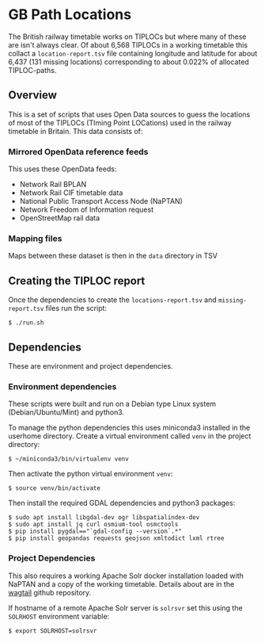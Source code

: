 # GB Path Locations

The British railway timetable works on TIPLOCs but where many of these are isn't always clear. Of about 6,568 TIPLOCs in a working timetable this collact a `location-report.tsv` file containing longitude and latitude for about 6,437 (131 missing locations) corresponding to about 0.022% of allocated TIPLOC-paths.

## Overview

This is a set of scripts that uses Open Data sources to guess the locations of most of the TIPLOCs (TIming Point LOCations) used in the railway timetable in Britain. This data consists of:

### Mirrored OpenData reference feeds

This uses these OpenData feeds:

 * Network Rail BPLAN
 * Network Rail CIF timetable data
 * National Public Transport Access Node (NaPTAN)
 * Network Freedom of Information request
 * OpenStreetMap rail data 

### Mapping files
Maps between these dataset is then in the `data` directory in TSV

## Creating the TIPLOC report

Once the dependencies to create the `locations-report.tsv` and `missing-report.tsv` files run the script:

    $ ./run.sh

## Dependencies

These are environment and project dependencies.

### Environment dependencies

These scripts were built and run on a Debian type Linux system (Debian/Ubuntu/Mint) and python3.

To manage the python dependencies this uses miniconda3 installed in the userhome directory. Create a virtual environment called `venv` in the project directory:

    $ ~/miniconda3/bin/virtualenv venv

Then activate the python virtual environment `venv`:

    $ source venv/bin/activate

Then install the required GDAL dependencies and python3 packages:

    $ sudo apt install libgdal-dev ogr libspatialindex-dev 
    $ sudo apt install jq curl osmium-tool osmctools
    $ pip install pygdal=="`gdal-config --version`.*"
    $ pip install geopandas requests geojson xmltodict lxml rtree

### Project Dependencies

This also requires a working Apache Solr docker installation loaded with NaPTAN and a copy of the working timetable. Details about are in the [wagtail](https://github.com/anisotropi4/wagtail/) github repository.

If hostname of a remote Apache Solr server is `solrsvr` set this using the `SOLRHOST` environment variable:

    $ export SOLRHOST=solrsvr
